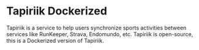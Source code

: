 # Tapiriik Dockerized

Tapiriik is a service to help users synchronize sports activities between services like RunKeeper, Strava, Endomundo, etc.
Tapiriik is open-source, this is a Dockerized version of Tapiriik.
